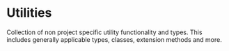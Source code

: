 # Utilities

Collection of non project specific utility functionality and types. This includes generally applicable types, classes, extension methods and more.